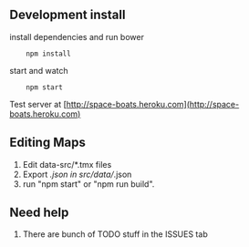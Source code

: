 ## Development install

install dependencies and run bower

		npm install

start and watch

		npm start

Test server at [http://space-boats.heroku.com](http://space-boats.heroku.com)

## Editing Maps
1. Edit data-src/*.tmx files
1. Export *.json in src/data/*.json
1. run "npm start" or "npm run build". 

## Need help
1. There are bunch of TODO stuff in the ISSUES tab
